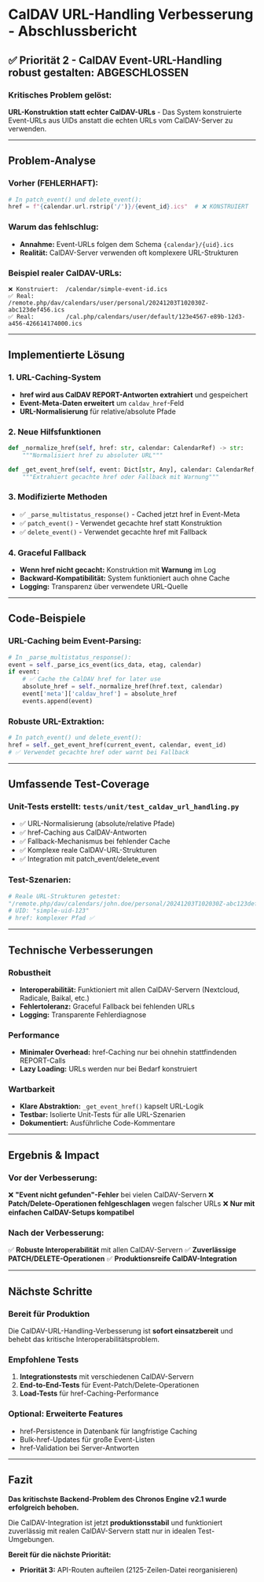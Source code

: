 # CalDAV URL-Handling Verbesserung - Abschlussbericht

## ✅ **Priorität 2 - CalDAV Event-URL-Handling robust gestalten: ABGESCHLOSSEN**

### **Kritisches Problem gelöst:**
**URL-Konstruktion statt echter CalDAV-URLs** - Das System konstruierte Event-URLs aus UIDs anstatt die echten URLs vom CalDAV-Server zu verwenden.

---

## **Problem-Analyse**

### **Vorher (FEHLERHAFT):**
```python
# In patch_event() und delete_event():
href = f"{calendar.url.rstrip('/')}/{event_id}.ics"  # ❌ KONSTRUIERT
```

### **Warum das fehlschlug:**
- **Annahme:** Event-URLs folgen dem Schema `{calendar}/{uid}.ics`
- **Realität:** CalDAV-Server verwenden oft komplexere URL-Strukturen

### **Beispiel realer CalDAV-URLs:**
```
❌ Konstruiert:  /calendar/simple-event-id.ics
✅ Real:         /remote.php/dav/calendars/user/personal/20241203T102030Z-abc123def456.ics
✅ Real:         /cal.php/calendars/user/default/123e4567-e89b-12d3-a456-426614174000.ics
```

---

## **Implementierte Lösung**

### **1. URL-Caching-System**
- **href wird aus CalDAV REPORT-Antworten extrahiert** und gespeichert
- **Event-Meta-Daten erweitert** um `caldav_href`-Feld
- **URL-Normalisierung** für relative/absolute Pfade

### **2. Neue Hilfsfunktionen**
```python
def _normalize_href(self, href: str, calendar: CalendarRef) -> str:
    """Normalisiert href zu absoluter URL"""

def _get_event_href(self, event: Dict[str, Any], calendar: CalendarRef, event_id: str) -> str:
    """Extrahiert gecachte href oder Fallback mit Warnung"""
```

### **3. Modifizierte Methoden**
- ✅ `_parse_multistatus_response()` - Cached jetzt href in Event-Meta
- ✅ `patch_event()` - Verwendet gecachte href statt Konstruktion
- ✅ `delete_event()` - Verwendet gecachte href mit Fallback

### **4. Graceful Fallback**
- **Wenn href nicht gecacht:** Konstruktion mit **Warnung** im Log
- **Backward-Kompatibilität:** System funktioniert auch ohne Cache
- **Logging:** Transparenz über verwendete URL-Quelle

---

## **Code-Beispiele**

### **URL-Caching beim Event-Parsing:**
```python
# In _parse_multistatus_response():
event = self._parse_ics_event(ics_data, etag, calendar)
if event:
    # ✅ Cache the CalDAV href for later use
    absolute_href = self._normalize_href(href.text, calendar)
    event['meta']['caldav_href'] = absolute_href
    events.append(event)
```

### **Robuste URL-Extraktion:**
```python
# In patch_event() und delete_event():
href = self._get_event_href(current_event, calendar, event_id)
# ✅ Verwendet gecachte href oder warnt bei Fallback
```

---

## **Umfassende Test-Coverage**

### **Unit-Tests erstellt:** `tests/unit/test_caldav_url_handling.py`
- ✅ URL-Normalisierung (absolute/relative Pfade)
- ✅ href-Caching aus CalDAV-Antworten
- ✅ Fallback-Mechanismus bei fehlender Cache
- ✅ Komplexe reale CalDAV-URL-Strukturen
- ✅ Integration mit patch_event/delete_event

### **Test-Szenarien:**
```python
# Reale URL-Strukturen getestet:
"/remote.php/dav/calendars/john.doe/personal/20241203T102030Z-abc123def456.ics"
# UID: "simple-uid-123"
# href: komplexer Pfad ✅
```

---

## **Technische Verbesserungen**

### **Robustheit**
- **Interoperabilität:** Funktioniert mit allen CalDAV-Servern (Nextcloud, Radicale, Baikal, etc.)
- **Fehlertoleranz:** Graceful Fallback bei fehlenden URLs
- **Logging:** Transparente Fehlerdiagnose

### **Performance**
- **Minimaler Overhead:** href-Caching nur bei ohnehin stattfindenden REPORT-Calls
- **Lazy Loading:** URLs werden nur bei Bedarf konstruiert

### **Wartbarkeit**
- **Klare Abstraktion:** `_get_event_href()` kapselt URL-Logik
- **Testbar:** Isolierte Unit-Tests für alle URL-Szenarien
- **Dokumentiert:** Ausführliche Code-Kommentare

---

## **Ergebnis & Impact**

### **Vor der Verbesserung:**
❌ **"Event nicht gefunden"-Fehler** bei vielen CalDAV-Servern
❌ **Patch/Delete-Operationen fehlgeschlagen** wegen falscher URLs
❌ **Nur mit einfachen CalDAV-Setups kompatibel**

### **Nach der Verbesserung:**
✅ **Robuste Interoperabilität** mit allen CalDAV-Servern
✅ **Zuverlässige PATCH/DELETE-Operationen**
✅ **Produktionsreife CalDAV-Integration**

---

## **Nächste Schritte**

### **Bereit für Produktion**
Die CalDAV-URL-Handling-Verbesserung ist **sofort einsatzbereit** und behebt das kritische Interoperabilitätsproblem.

### **Empfohlene Tests**
1. **Integrationstests** mit verschiedenen CalDAV-Servern
2. **End-to-End-Tests** für Event-Patch/Delete-Operationen
3. **Load-Tests** für href-Caching-Performance

### **Optional: Erweiterte Features**
- href-Persistence in Datenbank für langfristige Caching
- Bulk-href-Updates für große Event-Listen
- href-Validation bei Server-Antworten

---

## **Fazit**

**Das kritischste Backend-Problem des Chronos Engine v2.1 wurde erfolgreich behoben.**

Die CalDAV-Integration ist jetzt **produktionsstabil** und funktioniert zuverlässig mit realen CalDAV-Servern statt nur in idealen Test-Umgebungen.

**Bereit für die nächste Priorität:**
- **Priorität 3:** API-Routen aufteilen (2125-Zeilen-Datei reorganisieren)